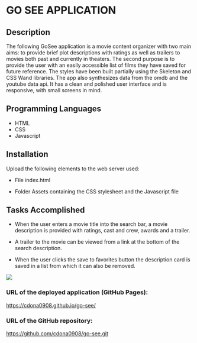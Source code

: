 # GO SEE APPLICATION

## Description

The following GoSee application is a movie content organizer with two main aims: to provide brief plot descriptions with ratings as well as trailers to movies both past and currently in theaters.  The second purpose is to provide the user with an easily accessible list of films they have saved for future reference.  The styles have been built partially using the Skeleton and CSS Wand libraries.  The app also synthesizes data from the omdb and the youtube data api.  It has a clean and polished user interface and is responsive, with small screens in mind.  

## Programming Languages

* HTML
* CSS
* Javascript

## Installation

Upload the following elements to the web server used: 

* File index.html

* Folder Assets containing the CSS stylesheet and the Javascript file

## Tasks Accomplished

* When the user enters a movie title into the search bar, a movie description is provided with ratings, cast and crew, awards and a trailer.

* A trailer to the movie can be viewed from a link at the bottom of the search description.

* When the user clicks the save to favorites button the description card is saved in a list from which it can also be removed.

![](images/sitenapshot.jpg)




### URL of the deployed application (GitHub Pages):

https://cdona0908.github.io/go-see/

### URL of the GitHub repository:

https://github.com/cdona0908/go-see.git



